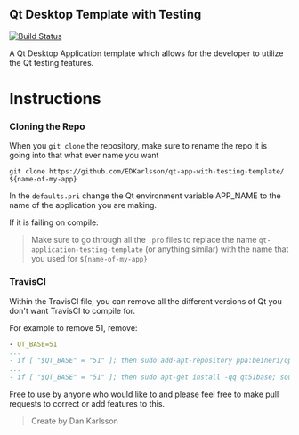 Qt Desktop Template with Testing
--------
[![Build Status](https://travis-ci.org/theozornelas/throw-catch.svg?branch=develop)](https://travis-ci.org/theozornelas/throw-catch)

A Qt Desktop Application template which allows for the developer to utilize the Qt testing features.

# Instructions

### Cloning the Repo

When you `git clone` the repository, make sure to rename the repo it is going into that what ever name you want

    git clone https://github.com/EDKarlsson/qt-app-with-testing-template/ ${name-of-my-app}

In the `defaults.pri` change the Qt environment variable APP_NAME to the name of the application you are making.

If it is failing on compile:
> Make sure to go through all the `.pro` files to replace the name `qt-application-testing-template` (or anything similar) with the name that you used for `${name-of-my-app}`

### TravisCI
Within the TravisCI file, you can remove all the different versions of Qt you don't want TravisCI to compile for.

For example to remove 51, remove:
```yml
- QT_BASE=51
...
- if [ "$QT_BASE" = "51" ]; then sudo add-apt-repository ppa:beineri/opt-qt511-trusty -y; fi
...
- if [ "$QT_BASE" = "51" ]; then sudo apt-get install -qq qt51base; source /opt/qt51/bin/qt51-env.sh; fi
```

Free to use by anyone who would like to and please feel free to make pull requests to correct or add features to this.

> Create by Dan Karlsson
